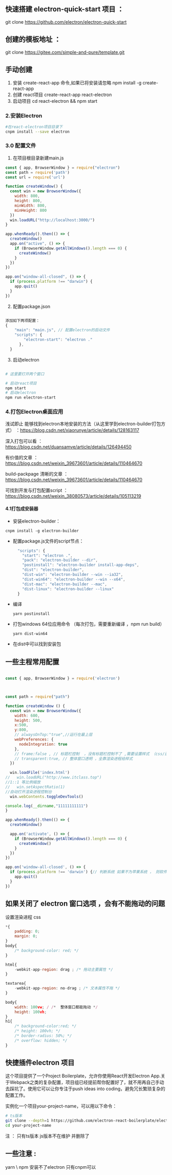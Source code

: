 ## 快速搭建 electron-quick-start 项目 ： 
git clone https://github.com/electron/electron-quick-start 

## 创建的模板地址 ：
git clone https://gitee.com/simple-and-pure/template.git 
## 手动创建 
1. 安装 create-react-app 命令,如果已将安装请忽略
npm install -g create-react-app
2. 创建 react项目
create-react-app react-electron
1. 启动项目
cd react-electron && npm start 

### 2.安装Electron

```sh 
#在react-electron项目目录下
cnpm install --save electron
```

### 3.0 配置文件 
1.  在项目根目录新建main.js
``` js
const { app, BrowserWindow } = require("electron")
const path = require('path')
const url = require('url')

function createWindow() {
  const win = new BrowserWindow({
    width: 800,
    height: 800,
    minWidth: 800,
    minHeight: 800
  })
  win.loadURL("http://localhost:3000/")
}

app.whenReady().then(() => {
  createWindow()
  app.on("active", () => {
    if (BrowserWindow.getAllWindows().length === 0) {
      createWindow()
    }
  })
})

app.on("window-all-closed", () => {
  if (process.platform !== "darwin") {
    app.quit()
  }
})


```


2. 配置package.json

``` js

添加如下两项配置：
{
	"main": "main.js", // 配置electron的启动文件
	"scripts": {
	    "electron-start": "electron ."
	  },
  }


```

3. 启动electron

``` sh

# 这里要打开两个窗口

# 启动react项目
npm start
# 启动electron
npm run electron-start


```

### 4.打包Electron桌面应用 
浅试即止 能够找到electron本地安装的方法（从这里学到electron-builder打包方式）  ：https://blog.csdn.net/xiaorunye/article/details/128163117

深入打包可以看 ： https://blog.csdn.net/duansamve/article/details/126494450


有价值的文章 ： https://blog.csdn.net/weixin_39673601/article/details/110464670

build-packpage 清晰的文章 ： https://blog.csdn.net/weixin_39673601/article/details/110464670 

可找到开发与打包配置script ：https://blog.csdn.net/weixin_38080573/article/details/105113219 

#### 4.1打包成安装器

- 安装electron-builder： 

`cnpm install -g electron-builder` 

- 配置package.js文件的script节点：

    ```js
      "scripts": {
        "start": "electron .",
        "pack": "electron-builder --dir",
        "postinstall": "electron-builder install-app-deps",
        "dist": "electron-builder",
        "dist-win": "electron-builder --win --ia32",
        "dist-win64": "electron-builder --win --x64",
        "dist-mac": "electron-builder --mac",
        "dist-linux": "electron-builder --linux"
      }
    
    ```

    

- 编译

  `yarn postinstall`

- 打包windows 64位应用命令 （每次打包，需要重新编译 ，npm run build）

  `yarn dist-win64`

- 在dist中可以找到安装包 



## 一些主程常用配置

```js

const { app, BrowserWindow } = require('electron')



const path = require("path")

function createWindow () {
  const win = new BrowserWindow({
    width: 600,
    height: 500,
    x:500,
    y:800,
    // alwaysOnTop:"true",//运行在最上层
    webPreferences: {
      nodeIntegration: true
    },
    // frame:false , // 标题栏控制  ，没有标题栏控制不了 ,需要设置样式 （css/index.css）
    // transparent:true, // 整体窗口透明 ，全靠渲染进程给样式
  }) 

  win.loadFile('index.html')
//   win.loadURL("http://www.itclass.top")
//1::1 等比例缩放 
//   win.setAspectRatio(1) 
//自动打开渲染进程控制台
  win.webContents.toggleDevTools()

console.log(__dirname,"11111111111")
}

app.whenReady().then(() => {
  createWindow()

  app.on('activate', () => {
    if (BrowserWindow.getAllWindows().length === 0) {
      createWindow()
    }
  })
})

app.on('window-all-closed', () => { 
  if (process.platform !== 'darwin') {// 判断系统 如果不为苹果系统 ， 则软件退出
    app.quit()
  }
})

``` 


## 如果关闭了 electron 窗口选项 ，会有不能拖动的问题 

设置渲染进程 css 

``` js
*{
    padding: 0;
    margin: 0;
}
body{
    /* background-color: red; */
}

html{
    -webkit-app-region: drag ; /* 拖动主要属性 */
}

textarea{
    -webkit-app-region: no-drag ; /* 文本属性不拖 */
}

body{
    width: 100vw; / /*  整体窗口都能拖动 */
    height: 100vh;
}
h1{
    /* background-color:red; */
    /* height: 100vh; */
    /* border-radius: 50%; */
    /* overflow: hidden; */
}
```

## 快捷插件electron 项目 

这个项目提供了一个Project Boilerplate，允许你使用React开发Electron App.关于Webpack之类的复杂配置，项目组已经提前帮你配置好了，就不用再自己手动去踩坑了。使用它可以让你专注于push ideas into coding，避免冗长繁琐复杂的配置工作。

实例化一个项目your-project-name，可以用以下命令：

``` sh
# ts版本
git clone --depth=1 https://github.com/electron-react-boilerplate/electron-react-boilerplate.git your-project-name
cd your-project-name


```  
注 ： 只有ts版本 js版本不在维护 并删除了 



## 一些注意 :

 yarn \ npm 安装不了electron  只有cnpm可以 